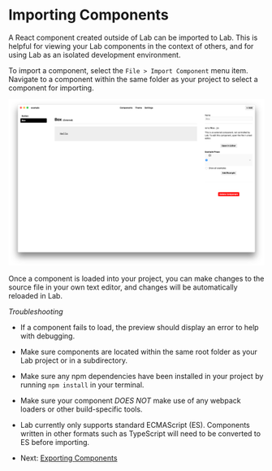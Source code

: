 
# Importing Components

A React component created outside of Lab can be imported to Lab.
This is helpful for viewing your Lab components in the context
of others, and for using Lab as an isolated development environment.

To import a component, select the `File > Import Component` menu item.
Navigate to a component within the same folder as your project to select a component for importing.

![external component](images/detail-external.png)

Once a component is loaded into your project, you can make changes to the source file in your own text editor,
and changes will be automatically reloaded in Lab.

*Troubleshooting*

- If a component fails to load, the preview should display an error to help with debugging.
- Make sure components are located within the same root folder as your Lab project or in a subdirectory.
- Make sure any npm dependencies have been installed in your project by running `npm install` in your terminal.
- Make sure your component *DOES NOT* make use of any webpack loaders or other build-specific tools.
- Lab currently only supports standard ECMAScript (ES). Components written in other formats such as TypeScript will need to be converted to ES before importing.

- Next: [Exporting Components](exporting.md)

